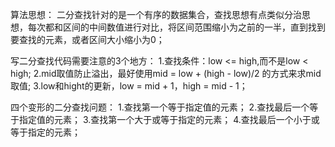 算法思想：
    二分查找针对的是一个有序的数据集合，查找思想有点类似分治思想，每次都和区间的中间数值进行对比，将区间范围缩小为之前的一半，直到找到要查找的元素，或者区间大小缩小为0；


写二分查找代码需要注意的3个地方：
    1.查找条件：low <= high,而不是low < high;
    2.mid取值防止溢出，最好使用mid = low + (high - low)/2 的方式来求mid取值;
    3.low和hight的更新，low = mid + 1，high = mid - 1；

四个变形的二分查找问题：
    1.查找第一个等于指定值的元素；
    2.查找最后一个等于指定值的元素；
    3.查找第一个大于或等于指定的元素；
    4.查找最后一个小于或等于指定的元素；